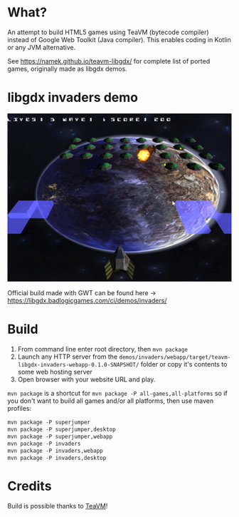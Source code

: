 # What?

An attempt to build HTML5 games using TeaVM (bytecode compiler) instead of Google Web Toolkit (Java compiler). This enables coding in Kotlin or any JVM alternative.

See https://namek.github.io/teavm-libgdx/ for complete list of ported games, originally made as libgdx demos.

# libgdx invaders demo

![invaders](/demos/invaders/screenshot.jpg "Invaders")

Official build made with GWT can be found here -> https://libgdx.badlogicgames.com/ci/demos/invaders/

# Build

1. From command line enter root directory, then `mvn package` 
2. Launch any HTTP server from the `demos/invaders/webapp/target/teavm-libgdx-invaders-webapp-0.1.0-SNAPSHOT/` folder or copy it's contents to some web hosting server
3. Open browser with your website URL and play.

`mvn package` is a shortcut for `mvn package -P all-games,all-platforms` so if you don't want to build all games and/or all platforms, then use maven profiles:
    
    mvn package -P superjumper
    mvn package -P superjumper,desktop
    mvn package -P superjumper,webapp
    mvn package -P invaders
    mvn package -P invaders,webapp
    mvn package -P invaders,desktop

# Credits

Build is possible thanks to [TeaVM](https://github.com/konsoletyper/teavm)!
